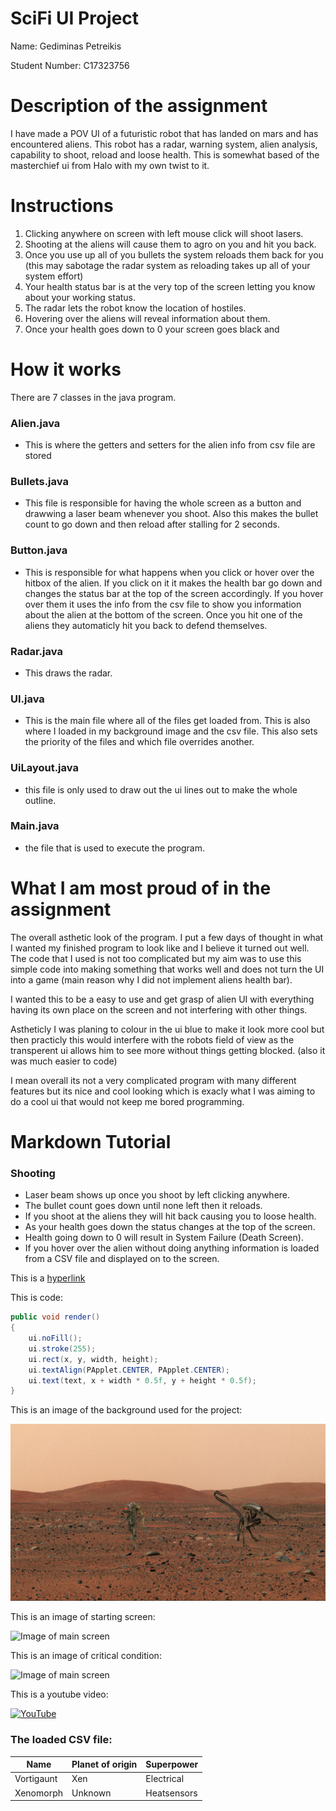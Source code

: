 # SciFi UI Project

Name: Gediminas Petreikis

Student Number: C17323756

# Description of the assignment
I have made a POV UI of a futuristic robot that has landed on mars and has encountered aliens. This robot has a radar, warning system, alien analysis, capability to shoot, reload and loose health. This is somewhat based of the masterchief ui from Halo with my own twist to it.

# Instructions
1. Clicking anywhere on screen with left mouse click will shoot lasers.
2. Shooting at the aliens will cause them to agro on you and hit you back.
3. Once you use  up all of you bullets the system reloads them back for you (this may sabotage the radar system as reloading takes up    	all of your system effort)
4. Your health status bar is at the very top of the screen letting you know about your working status.
5. The radar lets the robot know the location of hostiles.
6. Hovering over the aliens will reveal information about them.
7. Once your health goes down to 0 your screen goes black and 

# How it works
There are 7 classes in the java program. 
### Alien.java 
- This is where the getters and setters for the alien info from csv file are stored
### Bullets.java 
- This file is responsible for having the whole screen as a button and drawwing a laser 	beam whenever you shoot. Also this makes the bullet count to go down and then reload after 	      stalling for 2 seconds.
### Button.java 
- This is responsible for what happens when you click or hover over the hitbox of the 	alien. If you click on it it makes the health bar go down and changes the status bar at the top       of the screen accordingly. If you hover over them it uses the info from the csv file to show         you information about the alien at the bottom of the screen. Once you hit one of the aliens           they automaticly hit you back to defend themselves.
### Radar.java 
- This draws the radar.
### UI.java 
- This is the main file where all of the files get loaded from. This is also where I loaded 	in my background image and the csv file. This also sets the priority of the files and which file     overrides another.
### UiLayout.java 
- this file is only used to draw out the ui lines out to make the whole outline.
### Main.java 
- the file that is used to execute the program.

# What I am most proud of in the assignment
The overall asthetic look of the program. I put a few days of thought in what I wanted my finished program to look like and I believe it turned out well. The code that I used is not too complicated but my aim was to use this simple code into making something that works well and does not turn the UI into a game (main reason why I did not implement aliens health bar). 

I wanted this to be a easy to use and get grasp of alien UI with everything having its own place on the screen and not interfering with other things.

Astheticly I was planing to colour in the ui blue to make it look more cool but then practicly this would interfere with the robots field of view as the transperent ui allows him to see more without things getting blocked. (also it was much easier to code) 

I mean overall its not a very complicated program with many different features but its nice and cool looking which is exacly what I was aiming to do a cool ui that would not keep me bored programming.

# Markdown Tutorial

### Shooting

- Laser beam shows up once you shoot by left clicking anywhere.
- The bullet count goes down until none left then it reloads.
- If you shoot at the aliens they will hit back causing you to loose health.
- As your health goes down the status changes at the top of the screen.
- Health going down to 0 will result in System Failure (Death Screen).
- If you hover over the alien without doing anything information is loaded from a CSV file and displayed on to the screen.

This is a [hyperlink](https://github.com/gedithejedi/SciFiUI)

This is code:

```Java
public void render()
{
	ui.noFill();
	ui.stroke(255);
	ui.rect(x, y, width, height);
	ui.textAlign(PApplet.CENTER, PApplet.CENTER);
	ui.text(text, x + width * 0.5f, y + height * 0.5f);
}
```

This is an image of the background used for the project:

![An image of the background](java/images/mars2.png)

This is an image of starting screen:

![Image of main screen](java/image/ogscreen.PNG)

This is an image of critical condition:

![Image of main screen](java/image/critical.PNG)

This is a youtube video:

[![YouTube](http://img.youtube.com/vi/J2kHSSFA4NU/0.jpg)](https://www.youtube.com/watch?v=J2kHSSFA4NU)

### The loaded CSV file:

| Name | Planet of origin | Superpower |
|-----------|-----------|-----------|
| Vortigaunt | Xen | Electrical |
| Xenomorph | Unknown | Heatsensors |


